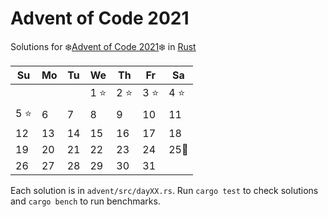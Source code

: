 # Advent of Code 2021

Solutions for ❄️[Advent of Code 2021]❄️ in [Rust]

| Su   | Mo   | Tu   | We   | Th    | Fr   | Sa   |
| ---- | ---- | ---- | ---- | ----- | ---- | ---- |
|      |      |      | 1 ⭐ | 2 ⭐  | 3 ⭐ | 4 ⭐ |
| 5 ⭐ | 6    | 7    | 8    | 9     | 10   | 11   |
| 12   | 13   | 14   | 15   | 16    | 17   | 18   |
| 19   | 20   | 21   | 22   | 23    | 24   | 25🎄 |
| 26   | 27   | 28   | 29   | 30    | 31   |      |

Each solution is in `advent/src/dayXX.rs`. Run `cargo test` to check
solutions and `cargo bench` to run benchmarks.

[Advent of Code 2021]: https://adventofcode.com/2021
[Rust]: https://www.rust-lang.org/
